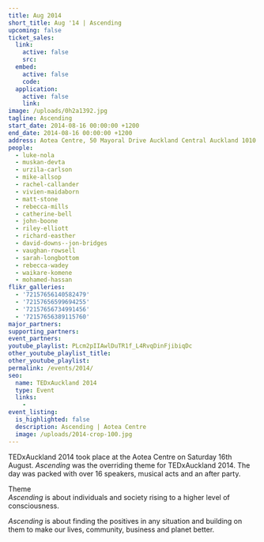 ```yaml
---
title: Aug 2014
short_title: Aug '14 | Ascending
upcoming: false
ticket_sales:
  link:
    active: false
    src:
  embed:
    active: false
    code:
  application:
    active: false
    link:
image: /uploads/0h2a1392.jpg
tagline: Ascending
start_date: 2014-08-16 00:00:00 +1200
end_date: 2014-08-16 00:00:00 +1200
address: Aotea Centre, 50 Mayoral Drive Auckland Central Auckland 1010
people:
  - luke-nola
  - muskan-devta
  - urzila-carlson
  - mike-allsop
  - rachel-callander
  - vivien-maidaborn
  - matt-stone
  - rebecca-mills
  - catherine-bell
  - john-boone
  - riley-elliott
  - richard-easther
  - david-downs--jon-bridges
  - vaughan-rowsell
  - sarah-longbottom
  - rebecca-wadey
  - waikare-komene
  - mohamed-hassan
flikr_galleries:
  - '72157656140582479'
  - '72157656599694255'
  - '72157656734991456'
  - '72157656389115760'
major_partners:
supporting_partners:
event_partners:
youtube_playlist: PLcm2pIIAwlDuTR1f_L4RvqDinFjibiqDc
other_youtube_playlist_title:
other_youtube_playlist:
permalink: /events/2014/
seo:
  name: TEDxAuckland 2014
  type: Event
  links:
    -
event_listing:
  is_highlighted: false
  description: Ascending | Aotea Centre
  image: /uploads/2014-crop-100.jpg
---
```

TEDxAuckland 2014 took place at the Aotea Centre on Saturday 16th August. *Ascending* was the overriding theme for TEDxAuckland 2014. The day was packed with over 16 speakers, musical acts and an after party.

Theme<br>*Ascending* is about individuals and society rising to a higher level of consciousness.

*Ascending* is about finding the positives in any situation and building on them to make our lives, community, business and planet better.